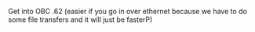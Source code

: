 
Get into OBC .62 (easier if you go in over ethernet because we have to do some file transfers and it will just be fasterP)